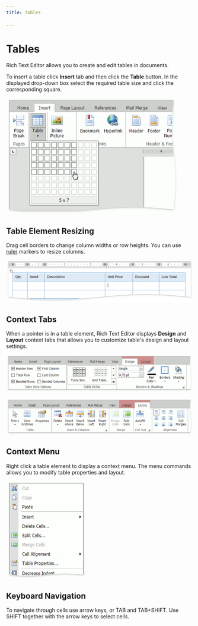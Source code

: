 ```yaml
---
title: Tables

---
```

# Tables
 Rich Text Editor allows you to create and edit tables in documents. 

To insert a table click **Insert** tab and then click the **Table** button. In the displayed drop-down box select the required table size and click the corresponding square.

![RichTextEditor-Tables-InsertTable](../../images/rich-text-editor-tables-insert-table.png)

## Table Element Resizing
Drag cell borders to change column widths or row heights. You can use [ruler](viewing-and-navigating/show-horizontal-ruler.md) markers to resize columns. 

![RichTextEditor-Tables-Resizing](../../images/rich-text-editor-tables-resizing.png)

## Context Tabs
When a pointer is in a table element, Rich Text Editor displays **Design** and **Layout** context tabs that allows you to customize table's design and layout settings.

![RichTextEditor-Tables-DesignTab](../../images/rich-text-editor-tables-design-tab.png)

![RichTextEditor-Tables-LayoutTab](../../images/rich-text-editor-tables-layout-tab.png)


## Context Menu
Right click a table element to display a context menu. The menu commands allows you to modify table properties and layout.

![RichTextEditor-Tables-ContextMenu](../../images/rich-text-editor-tables-context-menu.png)

## Keyboard Navigation
To navigate through cells use arrow keys, or TAB and TAB+SHIFT. Use SHIFT together with the arrow keys to select cells.







 


